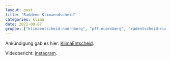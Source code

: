 ```yaml
---
layout: post
title: "Raddemo Klimaendscheid"
categories: klima
date: 2022-08-07
gruppe: ["klimaentscheid-nuernberg", "pff-nuernberg", "radentscheid-nuernberg"]
---
```


Ankündigung gab es hier: [KlimaEntscheid](https://www.klimaentscheid-nuernberg.de/raddemo).

Videobericht: [Instagram](https://www.instagram.com/tv/Cg_5YXFjjlh/).
